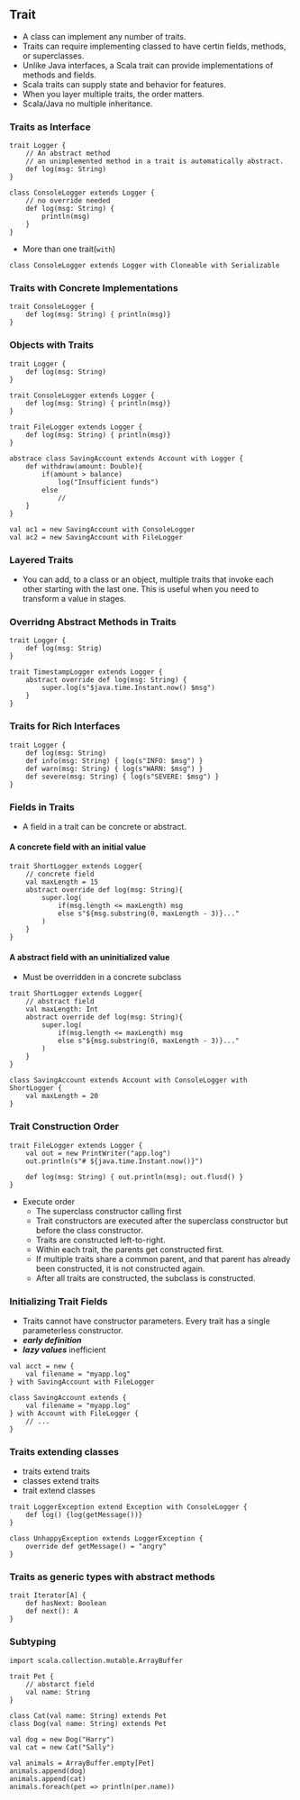## Trait
*	A class can implement any number of traits.
* 	Traits can require implementing classed to have certin fields, methods, or superclasses.
*	Unlike Java interfaces, a Scala trait can provide implementations of methods and fields.  
*	Scala traits can supply state and behavior for features.
* 	When you layer multiple traits, the order matters.
*	Scala/Java no multiple inheritance.

### Traits as Interface
```
trait Logger {
	// An abstract method
	// an unimplemented method in a trait is automatically abstract.
	def log(msg: String)
}

class ConsoleLogger extends Logger {
	// no override needed
	def log(msg: String) {
		println(msg)
	}
}
```

*	More than one trait(`with`)

```
class ConsoleLogger extends Logger with Cloneable with Serializable
```

### Traits with Concrete Implementations
```
trait ConsoleLogger {
	def log(msg: String) { println(msg)}
}
```

### Objects with Traits
```
trait Logger {
	def log(msg: String)
}

trait ConsoleLogger extends Logger {
	def log(msg: String) { println(msg)}
}

trait FileLogger extends Logger {
	def log(msg: String) { println(msg)}
}

abstrace class SavingAccount extends Account with Logger {
	def withdraw(amount: Double){
		if(amount > balance) 
			log("Insufficient funds")
		else
			//
	}
}

val ac1 = new SavingAccount with ConsoleLogger
val ac2 = new SavingAccount with FileLogger
```

### Layered Traits
*	You can add, to a class or an object, multiple traits that invoke each other starting with the last one. This is useful when you need to transform a value in stages.


### Overridng Abstract Methods in Traits
```
trait Logger {
	def log(msg: Strig)
}

trait TimestampLogger extends Logger {
	abstract override def log(msg: String) {
		super.log(s"$java.time.Instant.now() $msg")
	}
}
```

### Traits for Rich Interfaces
```
trait Logger {
	def log(msg: String)
	def info(msg: String) { log(s"INFO: $msg") }
	def warn(msg: String) { log(s"WARN: $msg") }
	def severe(msg: String) { log(s"SEVERE: $msg") }
}
```

### Fields in Traits
*	A field in a trait can be concrete or abstract.

#### A concrete field with an initial value 
```
trait ShortLogger extends Logger{
	// concrete field
	val maxLength = 15
	abstract override def log(msg: String){
		super.log(
			if(msg.length <= maxLength) msg
			else s"${msg.substring(0, maxLength - 3)}..."
		)
	}
}
```

#### A abstract field with an uninitialized value 
*	Must be overridden in a concrete subclass

```
trait ShortLogger extends Logger{
	// abstract field
	val maxLength: Int
	abstract override def log(msg: String){
		super.log(
			if(msg.length <= maxLength) msg
			else s"${msg.substring(0, maxLength - 3)}..."
		)
	}
}

class SavingAccount extends Account with ConsoleLogger with ShortLogger {
	val maxLength = 20
}
```

### Trait Construction Order
```
trait FileLogger extends Logger {
	val out = new PrintWriter("app.log")
	out.println(s"# ${java.time.Instant.now()}")
	
	def log(msg: String) { out.println(msg); out.flusd() }
}
```

*	Execute order
	*	The superclass constructor calling first
	* 	Trait constructors are executed after the superclass constructor but before the class constructor.
	*  Traits are constructed left-to-right.
	*	Within each trait, the parents get constructed first.
	* 	If multiple traits share a common parent, and that parent has already been constructed, it is not constructed again.
	*  	After all traits are constructed, the subclass is constructed. 

###	Initializing Trait Fields
*	Traits cannot have constructor parameters. Every trait has a single parameterless constructor.
* 	***early definition***
*  ***lazy values*** inefficient

```
val acct = new {
	val filename = "myapp.log"
} with SavingAccount with FileLogger
```

```
class SavingAccount extends {
	val filename = "myapp.log"
} with Account with FileLogger {
	// ...
}
```

### Traits extending classes
*	traits extend traits
* 	classes extend traits
*	trait extend classes

```
trait LoggerException extend Exception with ConsoleLogger {
	def log() {log(getMessage())}
}

class UnhappyException extends LoggerException {
	override def getMessage() = "angry"
}
```

### Traits as generic types with abstract methods
```
trait Iterator[A] {
	def hasNext: Boolean
	def next(): A
}
```

### Subtyping
```
import scala.collection.mutable.ArrayBuffer

trait Pet {
	// abstarct field
	val name: String
}

class Cat(val name: String) extends Pet
class Dog(val name: String) extends Pet

val dog = new Dog("Harry")
val cat = new Cat("Sally")

val animals = ArrayBuffer.empty[Pet]
animals.append(dog)
animals.append(cat)
animals.foreach(pet => println(per.name))
```
